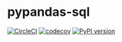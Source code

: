 # pypandas-sql

[![CircleCI](https://circleci.com/gh/saurabhdhupar/pypandas-sql.svg?style=svg)](https://circleci.com/gh/saurabhdhupar/pypandas-sql)
[![codecov](https://codecov.io/gh/saurabhdhupar/pypandas-sql/branch/master/graphs/badge.svg)](https://codecov.io/gh/saurabhdhupar/pypandas-sql)
[![PyPI version](https://badge.fury.io/py/pypandas-sql.svg)](https://badge.fury.io/py/pypandas-sql)
